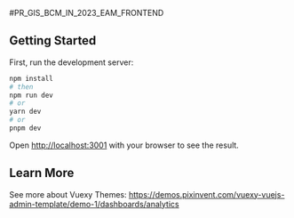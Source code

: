 #PR_GIS_BCM_IN_2023_EAM_FRONTEND

## Getting Started

First, run the development server:

```bash
npm install
# then
npm run dev
# or
yarn dev
# or
pnpm dev
```

Open [http://localhost:3001](http://localhost:3001) with your browser to see the result.

## Learn More

See more about Vuexy Themes: https://demos.pixinvent.com/vuexy-vuejs-admin-template/demo-1/dashboards/analytics
